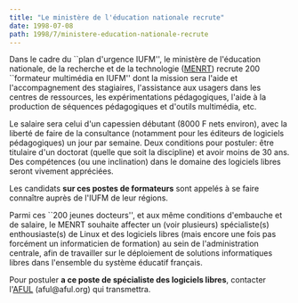 ```yaml
---
title: "Le ministère de l'éducation nationale recrute"
date: 1998-07-08
path: 1998/7/ministere-education-nationale-recrute
---
```


<P> Dans le cadre du ``plan d'urgence IUFM'', le ministère de
l'éducation nationale, de la recherche et de la technologie (<A HREF="http://www.education.gouv.fr/">MENRT</A>) recrute 200 ``formateur
multimédia en IUFM'' dont la mission sera l'aide et l'accompagnement
des stagiaires, l'assistance aux usagers dans les centres de ressources,
les expérimentations pédagogiques, l'aide à la production de séquences
pédagogiques et d'outils multimédia, etc.  </P>

<P> Le salaire sera celui d'un capessien débutant (8000 F nets environ),
avec la liberté de faire de la consultance (notamment pour les éditeurs
de logiciels pédagogiques) un jour par semaine. Deux conditions pour
postuler: être titulaire d'un doctorat (quelle que soit la discipline)
et avoir moins de 30 ans. Des compétences (ou une inclination) dans le
domaine des logiciels libres seront vivement appréciées.  </P>

<P> Les candidats <B>sur ces postes de formateurs</B> sont appelés à se
faire connaître auprès de l'IUFM de leur régions.  </P>

<P> Parmi ces ``200 jeunes docteurs'', et aux même conditions
d'embauche et de salaire, le MENRT souhaite affecter un (voir plusieurs)
spécialiste(s) enthousiaste(s) de Linux et des logiciels libres (mais
encore une fois pas forcément un informaticien de formation) au sein
de l'administration centrale, afin de travailler sur le déploiement
de solutions informatiques libres dans l'ensemble du système éducatif
français.  </P>

<P> Pour postuler <B>a ce poste de spécialiste des logiciels libres</B>,
contacter l'<A HREF="http://www.aful.org/">AFUL</A> (aful@aful.org)
qui transmettra.  </P>


